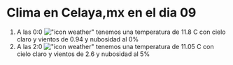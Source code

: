 # Clima en Celaya,mx en el dia 09

1. A las 0:0 !["icon weather"](http://openweathermap.org/img/w/01n.png) tenemos una temperatura de 11.8 C con cielo claro y  vientos de 0.94 y nubosidad al 0%
1. A las 2:0 !["icon weather"](http://openweathermap.org/img/w/01n.png) tenemos una temperatura de 11.05 C con cielo claro y  vientos de 2.6 y nubosidad al 5%
